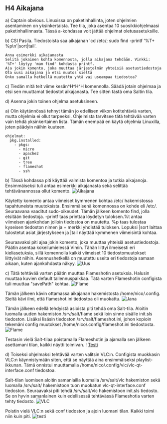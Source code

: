 ## H4 Aikajana

a) Captain obvious. Linuxissa on paketinhallinta, joten ohjelmien asentaminen on yksinkertaista. Tee tila, joka asentaa 10 suosikkiohjelmaasi paketinhallinnasta. Tässä a-kohdassa voit jättää ohjelmat oletusasetuksille.

b) CSI Pasila. Tiedostoista saa aikajanan 'cd /etc/; sudo find -printf '%T+ %p\n'|sort|tail'.

    Anna esimerkki aikajanasta
    Selitä jokainen kohta komennosta, jolla aikajana tehdään. Vinkki: '%T+' löytyy 'man find' kohdasta printf.
    Aja jokin komento, joka muuttaa järjestelmän yhteisiä asetustiedostoja
    Ota uusi aikajana ja etsi muutos sieltä
    Onko samalla hetkellä muutettu yhtä vai useampaa tiedostoa?

c) Tiedän mitä teit viime kesän^H^H^H komennolla. Säädä jotain ohjelmaa ja etsi sen muuttamat tiedostot aikajanasta. Tee sitten tästä oma Saltin tila.

d) Asenna jokin toinen ohjelma asetuksineen.


a) Olin käytännössä tehnyt tämän jo edellisen viikon kotitehtäviä varten, mutta ohjelmia ei ollut tarpeeksi. Ohjelmista tarvitsee tätä tehtävää varten vain tehdä yksinkertainen lista. Tämän enempää en käytä ohjelmia Linuxilla, joten päädyin näihin kuuteen.

	ohjelmat:
	  pkg.installed:
	    - pkgs:
	      - micro
	      - apache2
	      - git
	      - tree
	      - flameshot
	      - ssh

b) Tässä kohdassa piti käyttää valmista komentoa ja tutkia aikajanoja. Ensimmäiseksi tuli antaa esimerkki aikajanasta sekä selittää tehtävänannossa ollut komento.
![Aikajana](https://imgur.com/nnxEMqg.png)

Käytetty komento antaa viimeiset kymmenen kohtaa /etc/ hakemistossa tapahtuneista muutoksista. Ensimmäisenä komennossa on kohde eli /etc/. Seuraavana vaaditut sudo-oikeudet. Tämän jälkeen komento find, jolla etsitään tiedostoja. -printf taas printtaa löydetyn tuloksen.%t antaa viimeisen ajankohdan jolloin tiedostoa on muutettu. %p taas tulostaa kyseisen tiedoston nimen ja + merkki yhdistää tuloksen. Lopuksi |sort laittaa tulostetut asiat järjestykseen ja |tail näyttää kymmenen viimeisintä kohtaa.

Seuraavaksi piti ajaa jokin komento, joka muuttaa yhteisiä asetustiedostoja. Päätin asentaa kokeilumielessä Vimin. Tähän liittyi ilmeisesti eri kieliasetuksia, sillä komennolla kaikki viimeiset 10 tiedostomuutokset liittyivät niihin. Asennushetkellä on muutettu useita eri tiedostoja samaan aikaan, kuten ajankohdasta näkyy.
![Uus](https://imgur.com/GejRCN8.png)

c) Tätä tehtävää varten päätin muuttaa Flameshotin asetuksia. Halusin muuttaa kuvien default tallennuspaikkaa. Tätä varten Flameshotin configista tuli muuttaa "savePath" kohtaa.
![Flame](https://imgur.com/aKlU6Cn.png)

Tämän jälkeen kävin ottamassa aikajanan hakemistosta /home/nico/.config. Sieltä kävi ilmi, että flameshot.ini tiedostoa oli muokattu.
![Jana](https://imgur.com/oZu1rfT.png)

Tämän jälkeen edellä tehdyistä asioista piti tehdä oma Salt-tila. Aloitin luomalla uuden hakemiston /srv/salt/flame sekä loin sinne sisälle init.sls tiedoston. Lisäksi lisäsin tiedoston /srv/salt/flameshot.ini, johon kopioin tekemäni config muutokset /home/nico/.config/flameshot.ini tiedostosta.
![Flame](https://imgur.com/lLJSjic.png)



Testasin vielä Salt-tilaa poistamalla Flameshotin ja ajamalla sen jälkeen asettamani tilan, kaikki näytti toimivan.
! [Testi](https://imgur.com/58cVKvI.png)

d) Toiseksi ohjelmaksi tehtävää varten valitsin VLC:n. Configista muokkasin VLC:n käynnistymään siten, että se näyttää aina ensimmäiseksi playlist-ikkunan. Tämä onnistui muuttamalla /home/nico/.config/vlc/vlc-qt-interface.conf tiedostoa.

Salt-tilan luomisen aloitin samanlailla luomalla /srv/salt/vlc hakemiston sekä luomalla /srv/salt/ hakemistoon tuon muokatun vlc-qt-interface.conf tiedoston. Seuraavaksi piti tehdä /srv/salt/vlc hakemistoon init.sls tiedosto. Se on hyvin samanlainen kuin edellisessä tehtävässä Flameshotia varten tehty tiedosto.
![VLC](https://imgur.com/VRL8pPB.png)

Poistin vielä VLC:n sekä conf tiedoston ja ajoin luomani tilan. Kaikki toimi niin kuin piti.
![testi](https://imgur.com/xncXFph.png)



